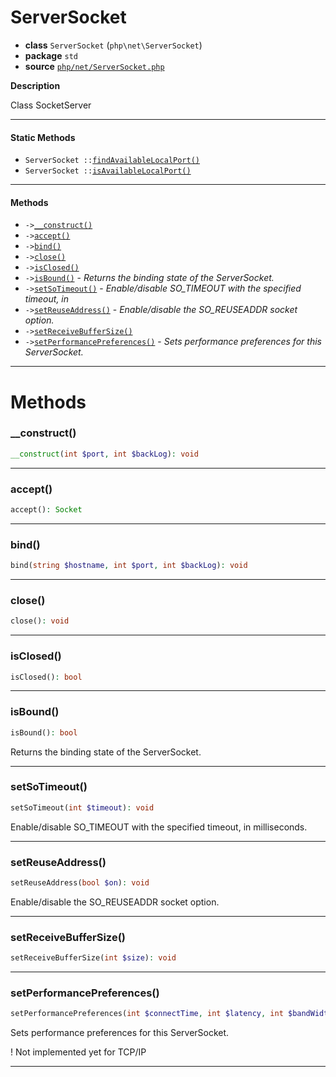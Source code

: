 # ServerSocket

- **class** `ServerSocket` (`php\net\ServerSocket`)
- **package** `std`
- **source** [`php/net/ServerSocket.php`](./src/main/resources/JPHP-INF/sdk/php/net/ServerSocket.php)

**Description**

Class SocketServer

---

#### Static Methods

- `ServerSocket ::`[`findAvailableLocalPort()`](#method-findavailablelocalport)
- `ServerSocket ::`[`isAvailableLocalPort()`](#method-isavailablelocalport)

---

#### Methods

- `->`[`__construct()`](#method-__construct)
- `->`[`accept()`](#method-accept)
- `->`[`bind()`](#method-bind)
- `->`[`close()`](#method-close)
- `->`[`isClosed()`](#method-isclosed)
- `->`[`isBound()`](#method-isbound) - _Returns the binding state of the ServerSocket._
- `->`[`setSoTimeout()`](#method-setsotimeout) - _Enable/disable SO_TIMEOUT with the specified timeout, in_
- `->`[`setReuseAddress()`](#method-setreuseaddress) - _Enable/disable the SO_REUSEADDR socket option._
- `->`[`setReceiveBufferSize()`](#method-setreceivebuffersize)
- `->`[`setPerformancePreferences()`](#method-setperformancepreferences) - _Sets performance preferences for this ServerSocket._

---
# Methods

<a name="method-__construct"></a>

### __construct()
```php
__construct(int $port, int $backLog): void
```

---

<a name="method-accept"></a>

### accept()
```php
accept(): Socket
```

---

<a name="method-bind"></a>

### bind()
```php
bind(string $hostname, int $port, int $backLog): void
```

---

<a name="method-close"></a>

### close()
```php
close(): void
```

---

<a name="method-isclosed"></a>

### isClosed()
```php
isClosed(): bool
```

---

<a name="method-isbound"></a>

### isBound()
```php
isBound(): bool
```
Returns the binding state of the ServerSocket.

---

<a name="method-setsotimeout"></a>

### setSoTimeout()
```php
setSoTimeout(int $timeout): void
```
Enable/disable SO_TIMEOUT with the specified timeout, in
milliseconds.

---

<a name="method-setreuseaddress"></a>

### setReuseAddress()
```php
setReuseAddress(bool $on): void
```
Enable/disable the SO_REUSEADDR socket option.

---

<a name="method-setreceivebuffersize"></a>

### setReceiveBufferSize()
```php
setReceiveBufferSize(int $size): void
```

---

<a name="method-setperformancepreferences"></a>

### setPerformancePreferences()
```php
setPerformancePreferences(int $connectTime, int $latency, int $bandWidth): void
```
Sets performance preferences for this ServerSocket.

! Not implemented yet for TCP/IP

---
